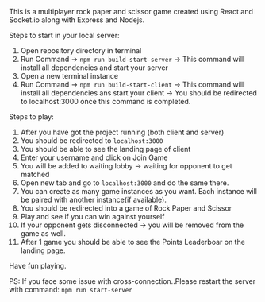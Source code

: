 This is a multiplayer rock paper and scissor game created using React and Socket.io along with Express and Nodejs.

Steps to start in your local server:
1. Open repository directory in terminal
2. Run Command -> `npm run build-start-server` -> This command will install all dependencies and start your server
3. Open a new terminal instance
4. Run Command -> `npm run build-start-client` -> This command will install all dependencies ans start your client -> You should be redirected to localhost:3000 once this command is completed.


Steps to play:
1. After you have got the project running (both client and server)
2. You should be redirected to `localhost:3000`
3. You should be able to see the landing page of client
4. Enter your username and click on Join Game
5. You will be added to waiting lobby -> waiting for opponent to get matched
6. Open new tab and go to `localhost:3000` and do the same there.
7. You can create as many game instances as you want. Each instance will be paired with another instance(if available).
8. You should be redirected into a game of Rock Paper and Scissor
9. Play and see if you can win against yourself
10. If your opponent gets disconnected -> you will be removed from the game as well.
11. After 1 game you should be able to see the Points Leaderboar on the landing page.

Have fun playing.


PS: If you face some issue with cross-connection..Please restart the server with command: `npm run start-server`

